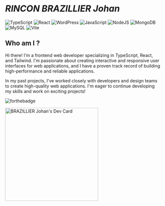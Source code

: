 # _RINCON BRAZILLIER Johan_
 
![TypeScript](https://img.shields.io/badge/typescript-%23007ACC.svg?style=for-the-badge&logo=typescript&logoColor=white)
![React](https://img.shields.io/badge/react-%2320232a.svg?style=for-the-badge&logo=react&logoColor=%2361DAFB)
![WordPress](https://img.shields.io/badge/WordPress-%23117AC9.svg?style=for-the-badge&logo=WordPress&logoColor=white)
![JavaScript](https://img.shields.io/badge/javascript-%23323330.svg?style=for-the-badge&logo=javascript&logoColor=%23F7DF1E) 
![NodeJS](https://img.shields.io/badge/node.js-6DA55F?style=for-the-badge&logo=node.js&logoColor=white)
![MongoDB](https://img.shields.io/badge/MongoDB-%234ea94b.svg?style=for-the-badge&logo=mongodb&logoColor=white)
![MySQL](https://img.shields.io/badge/mysql-%2300f.svg?style=for-the-badge&logo=mysql&logoColor=white)
![Vite](https://img.shields.io/badge/vite-%23646CFF.svg?style=for-the-badge&logo=vite&logoColor=white)
 
## Who am I ?
 
Hi there! I'm a frontend web developer specializing in TypeScript, React, and Tailwind. I'm passionate about creating interactive and responsive user interfaces for web applications, and I have a proven track record of building high-performance and reliable applications.

In my past projects, I've worked closely with developers and design teams to create high-quality web applications. I'm eager to continue developing my skills and work on exciting projects!

 
![forthebadge](https://forthebadge.com/images/badges/built-with-love.svg)


<a href="https://app.daily.dev/dovah"><img src="https://api.daily.dev/devcards/9f2173dcaa754a28aa4e5735bb779f12.png?r=tp2" width="300" alt="BRAZILLIER Johan's Dev Card"/></a>
